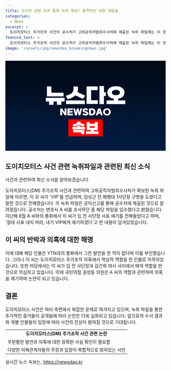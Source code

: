 ```yaml
---
title: 도이치 공범 VIP 통화 녹취 확보! 충격적인 내용 대방출
categories:
  - News
excerpt: >
  도이치모터스 주가조작 사건의 공수처가 고위공직자범죄수사처에 제출된 녹취 파일에는 이 모 씨가 VIP와의 연결을 언급하며, 임성근 전 해병대 1사단장 구명을 돕는 내용이 담겨 있습니다. 그러나 이 씨는 해당 내용을 부인하고 있습니다. 이 씨는 윤석열 대통령 부인 김건희 여사가 연루된 도이치모터스 주가조작 의혹 사건에서 중요한 역할을 한 인물로 지목되었으며, 이에 대한 여론이 일각에서 고조되고 있습니다.
feature_text: >
  도이치모터스 주가조작 사건의 공수처가 고위공직자범죄수사처에 제출된 녹취 파일에는 이 모 씨가 VIP와의 연결을 언급하며, 임성근 전 해병대 1사단장 구명을 돕는 내용이 담겨 있습니다. 그러나 이 씨는 해당 내용을 부인하고 있습니다. 이 씨는 윤석열 대통령 부인 김건희 여사가 연루된 도이치모터스 주가조작 의혹 사건에서 중요한 역할을 한 인물로 지목되었으며, 이에 대한 여론이 일각에서 고조되고 있습니다.
image: '/assets/img/newsdao_breakingnews.jpg'
---
```


<p><img src="/assets/img/newsdao_breakingnews.jpg" alt="implanttips 속보" /></p>

<h2 data-ke-size="size26">도이치모터스 사건 관련 녹취파일과 관련된 최신 소식</h2>

<p>사건과 관련하여 최신 소식을 알아보겠습니다.</p>

<p data-ke-size="size16">도이치모터스(DM) 주가조작 사건과 관련하여 고위공직자범죄수사처가 확보한 녹취 파일에 따르면, 이 모 씨가 'VIP'를 언급하며, 임성근 전 해병대 1사단장 구명을 도왔다고 말한 것으로 전해졌습니다. 이 녹취 파일은 공익신고를 통해 공수처에 제출된 것으로 알려졌습니다. 공수처는 변호사 A 씨를 조사하던 중 해당 파일을 입수했다고 밝혔습니다. 지난해 8월 A 씨와의 통화에서 이 씨가 임 전 사단장 사표 얘기를 전해들었다고 하며, '절대 사표 내지 마라, 내가 VIP에게 얘기하겠다'고 한 내용이 담겨있었습니다. </p>

<h2 data-ke-size="size26">이 씨의 반박과 의혹에 대한 해명</h2>

<p data-ke-size="size16">이에 대해 해당 인물은 YTN과의 통화에서 그런 발언을 한 적이 없다며 이를 부인했습니다. 그러나 이 씨는 도이치모터스 주가조작 의혹에서 핵심적 역할을 한 인물로 지목되었습니다. 또한 야당에서는 이 씨가 임 전 사단장과 김건희 여사 사이에서 매개 역할을 한 것으로 의심하고 있습니다. 이에 국민의힘 권성동 의원은 A 씨의 역할과 관련하여 의혹을 제기하며 논란이 되고 있습니다. </p>

<h2 data-ke-size="size26">결론</h2>

<p data-ke-size="size16">도이치모터스 사건은 여러 측면에서 복잡한 문제로 여겨지고 있으며, 녹취 파일을 통한 추가적인 증거들이 공개됨에 따라 논란은 더욱 심화되고 있습니다. 앞으로의 수사 결과와 개별 인물들의 입장에 따라 사건의 진상이 밝혀질 것으로 기대됩니다. </p>

<table>
  <tr>
    <td style="text-align: center; height: 17px;"><b>도이치모터스(DM) 주가조작 사건 관련 논란</b></td>
  </tr>
  <tr>
    <td style="text-align: left; height: 17px;">무분별한 발언과 의혹에 대한 정확한 사실 확인이 필요함</td>
  </tr>
  <tr>
    <td style="text-align: left; height: 17px;">다양한 이해관계자들의 주장과 입장이 복합적으로 얽혀있는 사안</td>
  </tr>
</table>
실시간 뉴스 속보는, <a href="https://newsdao.kr" rel="dofollow">https://newsdao.kr</a>


